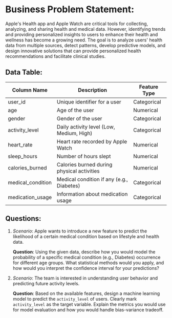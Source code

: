 
# Business Problem Statement:
Apple's Health app and Apple Watch are critical tools for collecting, analyzing, and sharing health and medical data. However, identifying trends and providing personalized insights to users to enhance their health and wellness has become a growing need. The goal is to analyze users' health data from multiple sources, detect patterns, develop predictive models, and design innovative solutions that can provide personalized health recommendations and facilitate clinical studies.

## Data Table:

| Column Name        | Description                                        | Feature Type  |
|--------------------|----------------------------------------------------|---------------|
| user_id            | Unique identifier for a user                       | Categorical   |
| age                | Age of the user                                    | Numerical     |
| gender             | Gender of the user                                 | Categorical   |
| activity_level     | Daily activity level (Low, Medium, High)           | Categorical   |
| heart_rate         | Heart rate recorded by Apple Watch                 | Numerical     |
| sleep_hours        | Number of hours slept                              | Numerical     |
| calories_burned    | Calories burned during physical activities         | Numerical     |
| medical_condition  | Medical condition if any (e.g., Diabetes)          | Categorical   |
| medication_usage   | Information about medication usage                 | Categorical   |


## Questions:

1. *Scenario*: Apple wants to introduce a new feature to predict the likelihood of a certain medical condition based on lifestyle and health data.

   **Question**: Using the given data, describe how you would model the probability of a specific medical condition (e.g., Diabetes) occurrence for different age groups. What statistical methods would you apply, and how would you interpret the confidence interval for your predictions?

2. *Scenario*: The team is interested in understanding user behavior and predicting future activity levels.

   **Question**: Based on the available features, design a machine learning model to predict the `activity_level` of users. Clearly mark `activity_level` as the target variable. Explain the metrics you would use for model evaluation and how you would handle bias-variance tradeoff.


